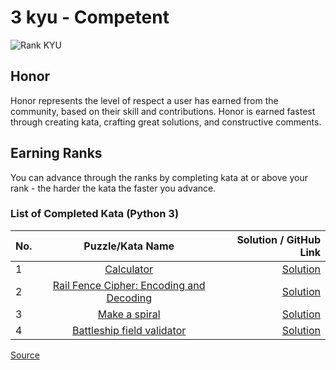 # 3 kyu - Competent

![Rank KYU](https://github.com/ikostan/codewars/blob/master/img/copy-rank-kyu.png)

## Honor

Honor represents the level of respect a user has earned from the
community, based on their skill and contributions. Honor is earned
fastest through creating kata, crafting great solutions, and
constructive comments.

## Earning Ranks

You can advance through the ranks by completing kata at or above your
rank - the harder the kata the faster you advance.

### List of Completed Kata (Python 3)
<!-- markdownlint-disable MD013 -->
| No. |                                          Puzzle/Kata Name                                          | Solution / GitHub Link                                                                                  |
|-----|:--------------------------------------------------------------------------------------------------:|--------------------------------------------------------------------------------------------------------:|
|1    |                [Calculator](https://www.codewars.com/kata/5235c913397cbf2508000048)                |[Solution](https://github.com/ikostan/codewars/tree/master/kyu_3/calculator)                             |
|2    | [Rail Fence Cipher: Encoding and Decoding](https://www.codewars.com/kata/58c5577d61aefcf3ff000081) |[Solution](https://github.com/ikostan/codewars/tree/master/kyu_3/rail_fence_cipher_encoding_and_decoding)|
|3    |              [Make a spiral](https://www.codewars.com/kata/534e01fbbb17187c7e0000c6)               |[Solution](https://github.com/ikostan/codewars/tree/master/kyu_3/make_spiral)                            |
|4    |        [Battleship field validator](https://www.codewars.com/kata/52bb6539a4cf1b12d90005b7)        |[Solution](https://github.com/ikostan/codewars/tree/master/kyu_3/battleship_field_validator)             |
<!-- markdownlint-enable MD013 -->
[Source](https://www.codewars.com/about)